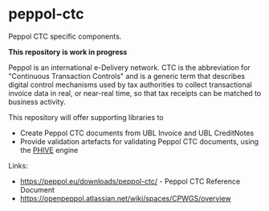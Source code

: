 # peppol-ctc

Peppol CTC specific components.

**This repository is work in progress**

Peppol is an international e-Delivery network.
CTC is the abbreviation for "Continuous Transaction Controls" and is a generic term that describes digital control mechanisms used by tax authorities to collect transactional invoice data in real, or near-real time, so that tax receipts can be matched to business activity.

This repository will offer supporting libraries to
* Create Peppol CTC documents from UBL Invoice and UBL CreditNotes
* Provide validation artefacts for validating Peppol CTC documents, using the [PHIVE](https://github.com/phax/phive) engine

Links:
* https://peppol.eu/downloads/peppol-ctc/ - Peppol CTC Reference Document
* https://openpeppol.atlassian.net/wiki/spaces/CPWGS/overview
